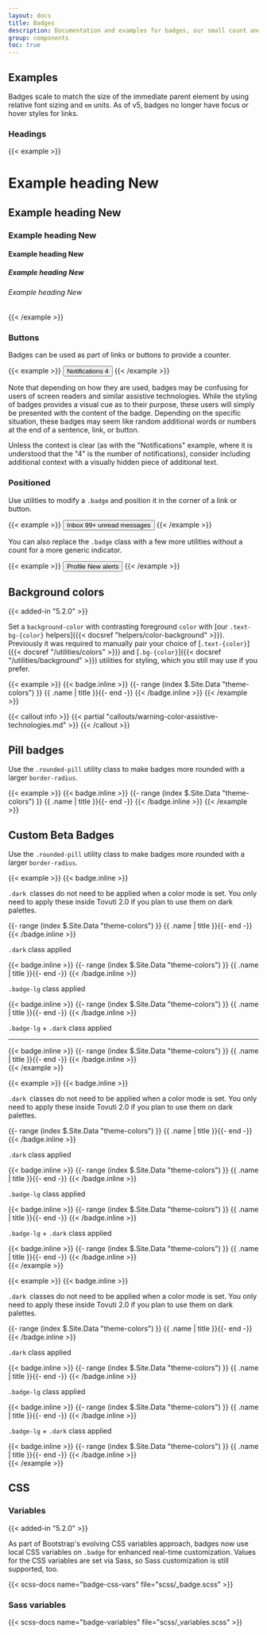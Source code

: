 ```yaml
---
layout: docs
title: Badges
description: Documentation and examples for badges, our small count and labeling component.
group: components
toc: true
---
```


## Examples

Badges scale to match the size of the immediate parent element by using relative font sizing and `em` units. As of v5, badges no longer have focus or hover styles for links.

### Headings

{{< example >}}

<h1>Example heading <span class="badge bg-secondary">New</span></h1>
<h2>Example heading <span class="badge bg-secondary">New</span></h2>
<h3>Example heading <span class="badge bg-secondary">New</span></h3>
<h4>Example heading <span class="badge bg-secondary">New</span></h4>
<h5>Example heading <span class="badge bg-secondary">New</span></h5>
<h6>Example heading <span class="badge bg-secondary">New</span></h6>
{{< /example >}}

### Buttons

Badges can be used as part of links or buttons to provide a counter.

{{< example >}}
<button type="button" class="btn btn-primary">
Notifications <span class="badge text-bg-secondary">4</span>
</button>
{{< /example >}}

Note that depending on how they are used, badges may be confusing for users of screen readers and similar assistive technologies. While the styling of badges provides a visual cue as to their purpose, these users will simply be presented with the content of the badge. Depending on the specific situation, these badges may seem like random additional words or numbers at the end of a sentence, link, or button.

Unless the context is clear (as with the "Notifications" example, where it is understood that the "4" is the number of notifications), consider including additional context with a visually hidden piece of additional text.

### Positioned

Use utilities to modify a `.badge` and position it in the corner of a link or button.

{{< example >}}
<button type="button" class="btn btn-primary position-relative">
Inbox
<span class="position-absolute top-0 start-100 translate-middle badge rounded-pill bg-danger">
99+
<span class="visually-hidden">unread messages</span>
</span>
</button>
{{< /example >}}

You can also replace the `.badge` class with a few more utilities without a count for a more generic indicator.

{{< example >}}
<button type="button" class="btn btn-primary position-relative">
Profile
<span class="position-absolute top-0 start-100 translate-middle p-2 bg-danger border border-light rounded-circle">
<span class="visually-hidden">New alerts</span>
</span>
</button>
{{< /example >}}

## Background colors

{{< added-in "5.2.0" >}}

Set a `background-color` with contrasting foreground `color` with [our `.text-bg-{color}` helpers]({{< docsref "helpers/color-background" >}}). Previously it was required to manually pair your choice of [`.text-{color}`]({{< docsref "/utilities/colors" >}}) and [`.bg-{color}`]({{< docsref "/utilities/background" >}}) utilities for styling, which you still may use if you prefer.

{{< example >}}
{{< badge.inline >}}
{{- range (index $.Site.Data "theme-colors") }}
<span class="badge text-bg-{{ .name }}">{{ .name | title }}</span>{{- end -}}
{{< /badge.inline >}}
{{< /example >}}

{{< callout info >}}
{{< partial "callouts/warning-color-assistive-technologies.md" >}}
{{< /callout >}}

## Pill badges

Use the `.rounded-pill` utility class to make badges more rounded with a larger `border-radius`.

{{< example >}}
{{< badge.inline >}}
{{- range (index $.Site.Data "theme-colors") }}
<span class="badge rounded-pill text-bg-{{ .name }}">{{ .name | title }}</span>{{- end -}}
{{< /badge.inline >}}
{{< /example >}}

## Custom Beta Badges

Use the `.rounded-pill` utility class to make badges more rounded with a larger `border-radius`.

{{< example >}}
{{< badge.inline >}}

<div class="alert alert-warning small w-100 mx-auto text-center"><code>.dark </code>classes do not need to be applied when a color mode is set. You only need to apply these inside Tovuti 2.0 if you plan to use them on dark palettes.</div>

{{- range (index $.Site.Data "theme-colors") }}
<span class="badge-{{ .name }}-light rounded-pill">{{ .name | title }}</span>{{- end -}}
{{< /badge.inline >}}

<div class="bg-brand-light rounded-4 text-light p-4 mt-4 d-flex justify-content-center flex-wrap" data-bs-theme="dark">
<p class="my-4 w-100 text-center"><code>.dark</code> class applied</p>
<div class="w-100 d-flex flex-wrap gap-3 justify-content-center gap-2">
{{< badge.inline >}}
{{- range (index $.Site.Data "theme-colors") }}
<span class="badge-{{ .name }}-light dark rounded-pill">{{ .name | title }}</span>{{- end -}}
{{< /badge.inline >}}</div></div>

<p class="my-4 w-100 text-center"><code>.badge-lg</code> class applied</p>
<div class="w-75 d-flex flex-wrap gap-3 justify-content-center gap-2">
{{< badge.inline >}}
{{- range (index $.Site.Data "theme-colors") }}
<span class="badge-{{ .name }}-light badge-lg rounded-pill">{{ .name | title }}</span>{{- end -}}
{{< /badge.inline >}}</div>

<div class="bg-brand-light rounded-4 text-light p-4 mt-4 d-flex justify-content-center flex-wrap" data-bs-theme="dark">
<p class="my-4 w-100 text-center"><code>.badge-lg</code> + <code>.dark</code> class applied</p>
<hr class="text-light w-100" />
<div class="w-75 d-flex flex-wrap gap-3 justify-content-center gap-2">
{{< badge.inline >}}
{{- range (index $.Site.Data "theme-colors") }}
<span class="badge-{{ .name }}-light dark badge-lg rounded-pill">{{ .name | title }}</span>{{- end -}}
{{< /badge.inline >}}</div></div>
{{< /example >}}

{{< example >}}
{{< badge.inline >}}

<div class="alert alert-warning small w-100 mx-auto text-center"></div><code>.dark </code>classes do not need to be applied when a color mode is set. You only need to apply these inside Tovuti 2.0 if you plan to use them on dark palettes.</div>

{{- range (index $.Site.Data "theme-colors") }}
<span class="badge-{{ .name }}-light-gradient rounded-pill">{{ .name | title }}</span>{{- end -}}
{{< /badge.inline >}}

<div class="bg-brand-light rounded-4 text-light p-4 mt-4 d-flex justify-content-center flex-wrap" data-bs-theme="dark">
<p class="my-4 w-100 text-center"><code>.dark</code> class applied</p>
<div class="w-100 d-flex flex-wrap gap-3 justify-content-center gap-2">
{{< badge.inline >}}
{{- range (index $.Site.Data "theme-colors") }}
<span class="badge-{{ .name }}-light-gradient dark rounded-pill">{{ .name | title }}</span>{{- end -}}
{{< /badge.inline >}}</div></div>

<p class="my-4 w-100 text-center"><code>.badge-lg</code> class applied</p>
<div class="w-75 d-flex flex-wrap gap-3 justify-content-center gap-2">
{{< badge.inline >}}
{{- range (index $.Site.Data "theme-colors") }}
<span class="badge-{{ .name }}-light-gradient badge-lg rounded-pill">{{ .name | title }}</span>{{- end -}}
{{< /badge.inline >}}</div>

<div class="bg-brand-light rounded-4 text-light p-4 mt-4 d-flex justify-content-center flex-wrap" data-bs-theme="dark">
<p class="my-4 w-100 text-center"><code>.badge-lg</code> + <code>.dark</code> class applied</p>

<div class="w-75 d-flex flex-wrap gap-3 justify-content-center gap-2">
{{< badge.inline >}}
{{- range (index $.Site.Data "theme-colors") }}
<span class="badge-{{ .name }}-light-gradient dark badge-lg rounded-pill">{{ .name | title }}</span>{{- end -}}
{{< /badge.inline >}}</div></div>
{{< /example >}}

{{< example >}}
{{< badge.inline >}}

<div class="alert alert-warning small w-100 mx-auto text-center"><code>.dark </code>classes do not need to be applied when a color mode is set. You only need to apply these inside Tovuti 2.0 if you plan to use them on dark palettes.</div>

{{- range (index $.Site.Data "theme-colors") }}
<span class="badge-outline-gradient-{{ .name }} rounded-pill">{{ .name | title }}</span>{{- end -}}
{{< /badge.inline >}}

<div class="bg-brand-light rounded-4 text-light p-4 mt-4 d-flex justify-content-center flex-wrap" data-bs-theme="dark">
<p class="my-4 w-100 text-center"><code>.dark</code> class applied</p>
<div class="w-100 d-flex flex-wrap gap-3 justify-content-center gap-2">
{{< badge.inline >}}
{{- range (index $.Site.Data "theme-colors") }}
<span class="badge-outline-gradient-{{ .name }} dark rounded-pill">{{ .name | title }}</span>{{- end -}}
{{< /badge.inline >}}
</div></div>

<p class="my-4 w-100 text-center"><code>.badge-lg</code> class applied</p>
<div class="w-75 d-flex flex-wrap gap-3 justify-content-center gap-2">
{{< badge.inline >}}
{{- range (index $.Site.Data "theme-colors") }}
<span class="badge-outline-gradient-{{ .name }} badge-lg rounded-pill">{{ .name | title }}</span>{{- end -}}
{{< /badge.inline >}}
</div>

<div class="bg-brand-light rounded-4 text-light p-4 mt-4 d-flex justify-content-center flex-wrap" data-bs-theme="dark">
<p class="my-4 w-100 text-center"><code>.badge-lg</code> + <code>.dark</code> class applied</p>
<div class="w-75 d-flex flex-wrap gap-3 justify-content-center gap-2">
{{< badge.inline >}}
{{- range (index $.Site.Data "theme-colors") }}
<span class="badge-outline-gradient-{{ .name }} dark badge-lg rounded-pill">{{ .name | title }}</span>{{- end -}}
{{< /badge.inline >}}
</div></div>
{{< /example >}}

## CSS

### Variables

{{< added-in "5.2.0" >}}

As part of Bootstrap's evolving CSS variables approach, badges now use local CSS variables on `.badge` for enhanced real-time customization. Values for the CSS variables are set via Sass, so Sass customization is still supported, too.

{{< scss-docs name="badge-css-vars" file="scss/_badge.scss" >}}

### Sass variables

{{< scss-docs name="badge-variables" file="scss/_variables.scss" >}}
